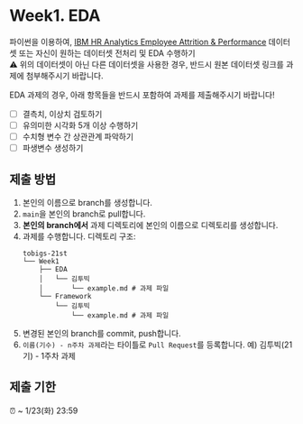 # Week1. EDA
파이썬을 이용하여, [IBM HR Analytics Employee Attrition & Performance](https://www.kaggle.com/datasets/pavansubhasht/ibm-hr-analytics-attrition-dataset) 데이터셋 또는 자신이 원하는 데이터셋 전처리 및 EDA 수행하기 \
⚠️ 위의 데이터셋이 아닌 다른 데이터셋을 사용한 경우, 반드시 원본 데이터셋 링크를 과제에 첨부해주시기 바랍니다.

EDA 과제의 경우, 아래 항목들을 반드시 포함하여 과제를 제출해주시기 바랍니다!
- [ ] 결측치, 이상치 검토하기
- [ ] 유의미한 시각화 5개 이상 수행하기
- [ ] 수치형 변수 간 상관관계 파악하기
- [ ] 파생변수 생성하기

## 제출 방법
1. 본인의 이름으로 branch를 생성합니다.
2. `main`을 본인의 branch로 pull합니다.
3. **본인의 branch에서** 과제 디렉토리에 본인의 이름으로 디렉토리를 생성합니다.
4. 과제를 수행합니다. 디렉토리 구조:
   ```
   tobigs-21st
   └── Week1
       ├── EDA
       │   └── 김투빅
       │       └── example.md # 과제 파일
       └── Framework
           └── 김투빅
               └── example.md # 과제 파일
   ```
5. 변경된 본인의 branch를 commit, push합니다.
6. `이름(기수) - n주차 과제`라는 타이틀로 `Pull Request`를 등록합니다. 예) 김투빅(21기) - 1주차 과제

## 제출 기한
⏰ ~ 1/23(화) 23:59

